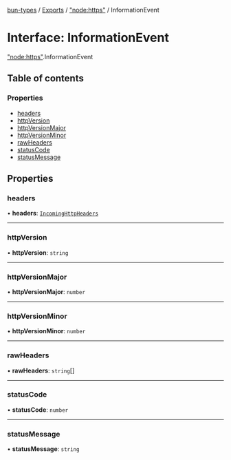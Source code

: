 [bun-types](https://oven-sh.github.io/bun-types/README.md) / [Exports](https://oven-sh.github.io/bun-types/modules.md) / ["node:https"](https://oven-sh.github.io/bun-types/modules/node_https_.md) / InformationEvent

# Interface: InformationEvent

["node:https"](https://oven-sh.github.io/bun-types/modules/node_https_.md).InformationEvent

## Table of contents

### Properties

- [headers](https://oven-sh.github.io/bun-types/interfaces/node_https_.InformationEvent.md#headers)
- [httpVersion](https://oven-sh.github.io/bun-types/interfaces/node_https_.InformationEvent.md#httpversion)
- [httpVersionMajor](https://oven-sh.github.io/bun-types/interfaces/node_https_.InformationEvent.md#httpversionmajor)
- [httpVersionMinor](https://oven-sh.github.io/bun-types/interfaces/node_https_.InformationEvent.md#httpversionminor)
- [rawHeaders](https://oven-sh.github.io/bun-types/interfaces/node_https_.InformationEvent.md#rawheaders)
- [statusCode](https://oven-sh.github.io/bun-types/interfaces/node_https_.InformationEvent.md#statuscode)
- [statusMessage](https://oven-sh.github.io/bun-types/interfaces/node_https_.InformationEvent.md#statusmessage)

## Properties

### headers

• **headers**: [`IncomingHttpHeaders`](https://oven-sh.github.io/bun-types/interfaces/http_.IncomingHttpHeaders.md)

___

### httpVersion

• **httpVersion**: `string`

___

### httpVersionMajor

• **httpVersionMajor**: `number`

___

### httpVersionMinor

• **httpVersionMinor**: `number`

___

### rawHeaders

• **rawHeaders**: `string`[]

___

### statusCode

• **statusCode**: `number`

___

### statusMessage

• **statusMessage**: `string`
